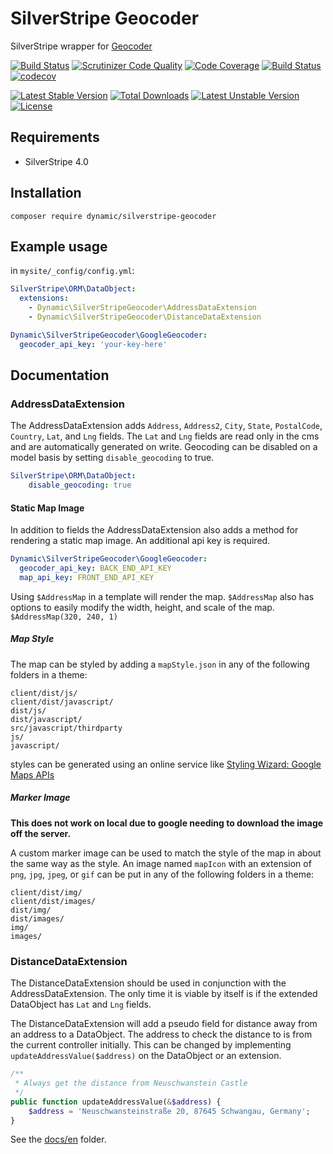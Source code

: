# SilverStripe Geocoder

SilverStripe wrapper for [Geocoder](https://github.com/geocoder-php/Geocoder)

[![Build Status](https://travis-ci.org/dynamic/silverstripe-geocoder.svg?branch=master)](https://travis-ci.org/dynamic/silverstripe-geocoder)
[![Scrutinizer Code Quality](https://scrutinizer-ci.com/g/dynamic/silverstripe-geocoder/badges/quality-score.png?b=master)](https://scrutinizer-ci.com/g/dynamic/silverstripe-geocoder/?branch=master)
[![Code Coverage](https://scrutinizer-ci.com/g/dynamic/silverstripe-geocoder/badges/coverage.png?b=master)](https://scrutinizer-ci.com/g/dynamic/silverstripe-geocoder/?branch=master)
[![Build Status](https://scrutinizer-ci.com/g/dynamic/silverstripe-geocoder/badges/build.png?b=master)](https://scrutinizer-ci.com/g/dynamic/silverstripe-geocoder/build-status/master)
[![codecov](https://codecov.io/gh/dynamic/silverstripe-geocoder/branch/master/graph/badge.svg)](https://codecov.io/gh/dynamic/silverstripe-geocoder)

[![Latest Stable Version](https://poser.pugx.org/dynamic/silverstripe-geocoder/v/stable)](https://packagist.org/packages/dynamic/silverstripe-geocoder)
[![Total Downloads](https://poser.pugx.org/dynamic/silverstripe-geocoder/downloads)](https://packagist.org/packages/dynamic/silverstripe-geocoder)
[![Latest Unstable Version](https://poser.pugx.org/dynamic/silverstripe-geocoder/v/unstable)](https://packagist.org/packages/dynamic/silverstripe-geocoder)
[![License](https://poser.pugx.org/dynamic/silverstripe-geocoder/license)](https://packagist.org/packages/dynamic/silverstripe-geocoder)

## Requirements

- SilverStripe 4.0

## Installation

`composer require dynamic/silverstripe-geocoder`

## Example usage

in `mysite/_config/config.yml`:

```yaml
SilverStripe\ORM\DataObject:
  extensions:
    - Dynamic\SilverStripeGeocoder\AddressDataExtension
    - Dynamic\SilverStripeGeocoder\DistanceDataExtension

Dynamic\SilverStripeGeocoder\GoogleGeocoder:
  geocoder_api_key: 'your-key-here'
```

## Documentation

### AddressDataExtension
The AddressDataExtension adds `Address`, `Address2`, `City`, `State`, `PostalCode`, `Country`, `Lat`, and `Lng` fields.
The `Lat` and `Lng` fields are read only in the cms and are automatically generated on write.
Geocoding can be disabled on a model basis by setting `disable_geocoding` to true.

```yml
SilverStripe\ORM\DataObject:
    disable_geocoding: true
```

#### Static Map Image
In addition to fields the AddressDataExtension also adds a method for rendering a static map image.
An additional api key is required.
```yaml
Dynamic\SilverStripeGeocoder\GoogleGeocoder:
  geocoder_api_key: BACK_END_API_KEY
  map_api_key: FRONT_END_API_KEY
```
Using `$AddressMap` in a template will render the map.
`$AddressMap` also has options to easily modify the width, height, and scale of the map. `$AddressMap(320, 240, 1)`

##### Map Style
The map can be styled by adding a `mapStyle.json` in any of the following folders in a theme: 
```
client/dist/js/
client/dist/javascript/
dist/js/
dist/javascript/
src/javascript/thirdparty
js/
javascript/
```
styles can be generated using an online service like [Styling Wizard: Google Maps APIs](https://mapstyle.withgoogle.com/)

##### Marker Image
**This does not work on local due to google needing to download the image off the server.**

A custom marker image can be used to match the style of the map in about the same way as the style.
An image named `mapIcon` with an extension of `png`, `jpg`, `jpeg`, or `gif` can be put in any of the following folders in a theme: 
```
client/dist/img/
client/dist/images/
dist/img/
dist/images/
img/
images/
```

### DistanceDataExtension
The DistanceDataExtension should be used in conjunction with the AddressDataExtension. 
The only time it is viable by itself is if the extended DataObject has `Lat` and `Lng` fields.

The DistanceDataExtension will add a pseudo field for distance away from an address to a DataObject.
The address to check the distance to is from the current controller initially.
This can be changed by implementing `updateAddressValue($address)` on the DataObject or an extension.

```php
/**
 * Always get the distance from Neuschwanstein Castle
 */
public function updateAddressValue(&$address) {
    $address = 'Neuschwansteinstraße 20, 87645 Schwangau, Germany';
}
```

See the [docs/en](docs/en/index.md) folder.
